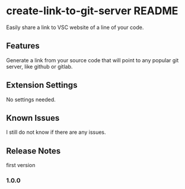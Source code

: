 # create-link-to-git-server README

Easily share a link to VSC website of a line of your code. 

## Features

Generate a link from your source code that will point to any popular git server, like github or gitlab. 

## Extension Settings

No settings needed.

## Known Issues

I still do not know if there are any issues. 

## Release Notes

first version 

### 1.0.0

